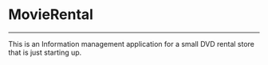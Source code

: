# MovieRental
<hr>
This is an Information management application for a small DVD rental store that is just starting up.
